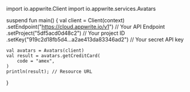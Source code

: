 import io.appwrite.Client
import io.appwrite.services.Avatars

suspend fun main() {
    val client = Client(context)
      .setEndpoint("https://cloud.appwrite.io/v1") // Your API Endpoint
      .setProject("5df5acd0d48c2") // Your project ID
      .setKey("919c2d18fb5d4...a2ae413da83346ad2") // Your secret API key

    val avatars = Avatars(client)
    val result = avatars.getCreditCard(
        code = "amex",
    )
    println(result); // Resource URL
}